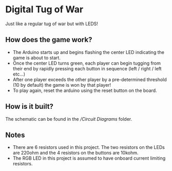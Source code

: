 # Digital Tug of War

Just like a regular tug of war but with LEDS!

## How does the game work?

* The Arduino starts up and begins flashing the center LED indicating the game is about to start.
* Once the center LED turns green, each player can begin tugging from their end by rapidly pressing each button in sequence (left / right / left etc...)
* After one player exceeds the other player by a pre-determined threshold (10 by default) the game is won by that player!
* To play again, reset the arduino using the reset button on the board.

## How is it built?
The schematic can be found in the _/Circuit Diagrams_ folder.

## Notes
* There are 6 resistors used in this project. The two resistors on the LEDs are 220ohm and the 4 resistors on the buttons are 10kohm.
* The RGB LED in this project is assumed to have onboard current limiting resistors.
